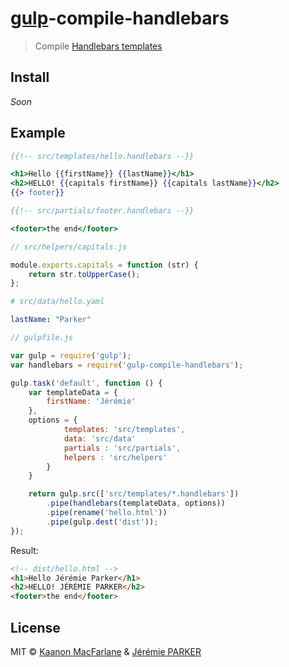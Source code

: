 # [gulp](https://github.com/wearefractal/gulp)-compile-handlebars

> Compile [Handlebars templates](http://www.handlebarsjs.com/)

## Install

_Soon_

## Example

```handlebars
{{!-- src/templates/hello.handlebars --}}

<h1>Hello {{firstName}} {{lastName}}</h1>
<h2>HELLO! {{capitals firstName}} {{capitals lastName}}</h2>
{{> footer}}
```

```handlebars
{{!-- src/partials/footer.handlebars --}}

<footer>the end</footer>
```

```javascript
// src/helpers/capitals.js

module.exports.capitals = function (str) {
	return str.toUpperCase();
};
```

```yml
# src/data/hello.yaml

lastName: "Parker"
```

```js
// gulpfile.js

var gulp = require('gulp');
var handlebars = require('gulp-compile-handlebars');

gulp.task('default', function () {
	var templateData = {
		firstName: 'Jérémie'
	},
	options = {
			templates: 'src/templates',
			data: 'src/data'
			partials : 'src/partials',
			helpers : 'src/helpers'
		}
	}

	return gulp.src(['src/templates/*.handlebars'])
		.pipe(handlebars(templateData, options))
		.pipe(rename('hello.html'))
		.pipe(gulp.dest('dist'));
});
```

Result:
```html
<!-- dist/hello.html -->
<h1>Hello Jérémie Parker</h1>
<h2>HELLO! JÉRÉMIE PARKER</h2>
<footer>the end</footer>
```

## License

MIT © [Kaanon MacFarlane](http://kaanon.com) & [Jérémie PARKER](http://jeremie-parker.com)
